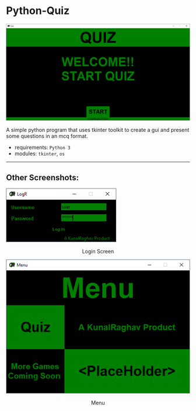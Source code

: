 # Python-Quiz

![Quiz](scr/quiz.png)

A simple python program that uses tkinter toolkit to create a gui and present some questions in an mcq format.

- requirements: `Python 3`
- modules: `tkinter`, `os`

___

## Other Screenshots:

![Logr](scr/logr.png)

<center> Login Screen </center>

![Menu](scr/menu.png)

<center> Menu </center>
